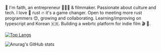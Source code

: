 🌊 I'm faith, an entrepreneur 👷🏼‍♀️ & filmmaker. Passionate about culture and tech. I love 🦀 rust 🔥 it's a game changer. Open to meeting more rust programmers 😊, growing and collaborating. Learning/improving on typescript and Korean 🇰🇷. Building a webrtc platform for indie film 🎬 💌. 

[![Top Langs](https://github-readme-stats.vercel.app/api/top-langs/?username=FASelby&count_private=true)](https://github.com/FASelby/github-readme-stats)

![Anurag's GitHub stats](https://github-readme-stats.vercel.app/api?username=FASelby&count_private=true&show_icons=true&theme=transparent)



